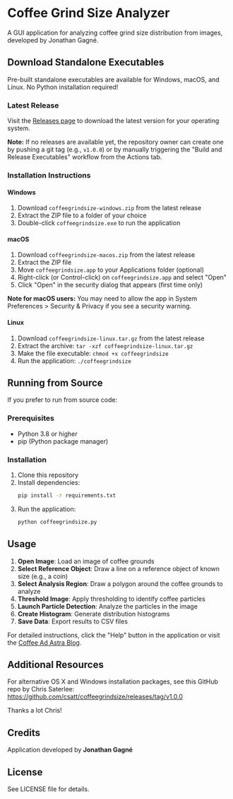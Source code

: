 # Coffee Grind Size Analyzer

A GUI application for analyzing coffee grind size distribution from images, developed by Jonathan Gagné.

## Download Standalone Executables

Pre-built standalone executables are available for Windows, macOS, and Linux. No Python installation required!

### Latest Release

Visit the [Releases page](https://github.com/julowe/coffeegrindsize-full-original/releases) to download the latest version for your operating system.

**Note:** If no releases are available yet, the repository owner can create one by pushing a git tag (e.g., `v1.0.0`) or by manually triggering the "Build and Release Executables" workflow from the Actions tab.

### Installation Instructions

#### Windows

1. Download `coffeegrindsize-windows.zip` from the latest release
2. Extract the ZIP file to a folder of your choice
3. Double-click `coffeegrindsize.exe` to run the application

#### macOS

1. Download `coffeegrindsize-macos.zip` from the latest release
2. Extract the ZIP file
3. Move `coffeegrindsize.app` to your Applications folder (optional)
4. Right-click (or Control-click) on `coffeegrindsize.app` and select "Open"
5. Click "Open" in the security dialog that appears (first time only)

**Note for macOS users:** You may need to allow the app in System Preferences > Security & Privacy if you see a security warning.

#### Linux

1. Download `coffeegrindsize-linux.tar.gz` from the latest release
2. Extract the archive: `tar -xzf coffeegrindsize-linux.tar.gz`
3. Make the file executable: `chmod +x coffeegrindsize`
4. Run the application: `./coffeegrindsize`

## Running from Source

If you prefer to run from source code:

### Prerequisites

- Python 3.8 or higher
- pip (Python package manager)

### Installation

1. Clone this repository
2. Install dependencies:
   ```bash
   pip install -r requirements.txt
   ```
3. Run the application:
   ```bash
   python coffeegrindsize.py
   ```

## Usage

1. **Open Image**: Load an image of coffee grounds
2. **Select Reference Object**: Draw a line on a reference object of known size (e.g., a coin)
3. **Select Analysis Region**: Draw a polygon around the coffee grounds to analyze
4. **Threshold Image**: Apply thresholding to identify coffee particles
5. **Launch Particle Detection**: Analyze the particles in the image
6. **Create Histogram**: Generate distribution histograms
7. **Save Data**: Export results to CSV files

For detailed instructions, click the "Help" button in the application or visit the [Coffee Ad Astra Blog](https://coffeeadastra.com).

## Additional Resources

For alternative OS X and Windows installation packages, see this GitHub repo by Chris Saterlee:
https://github.com/csatt/coffeegrindsize/releases/tag/v1.0.0

Thanks a lot Chris!

## Credits

Application developed by **Jonathan Gagné**

## License

See LICENSE file for details.

